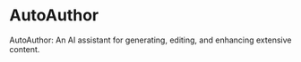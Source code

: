 # AutoAuthor
 AutoAuthor: An AI assistant for generating, editing, and enhancing extensive content.
